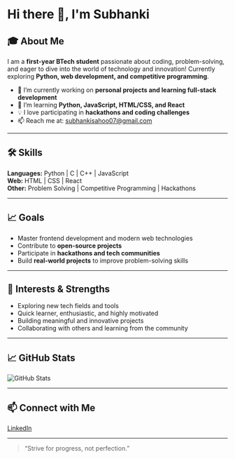 # Hi there 👋, I'm Subhanki

## 🎓 About Me
I am a **first-year BTech student** passionate about coding, problem-solving, and eager to dive into the world of technology and innovation! Currently exploring **Python, web development, and competitive programming**.  

- 🔭 I’m currently working on **personal projects and learning full-stack development**  
- 🌱 I’m learning **Python, JavaScript, HTML/CSS, and React**  
- 💡 I love participating in **hackathons and coding challenges**  
- 📫 Reach me at: subhankisahoo07@gmail.com

---

## 🛠️ Skills
**Languages:** Python | C | C++ | JavaScript  
**Web:** HTML | CSS | React  
**Other:** Problem Solving | Competitive Programming | Hackathons  

---

## 📈 Goals
- Master frontend development and modern web technologies  
- Contribute to **open-source projects**  
- Participate in **hackathons and tech communities**  
- Build **real-world projects** to improve problem-solving skills  

---

## 🚀 Interests & Strengths
- Exploring new tech fields and tools  
- Quick learner, enthusiastic, and highly motivated  
- Building meaningful and innovative projects  
- Collaborating with others and learning from the community  

---

## 📈 GitHub Stats
![GitHub Stats](https://github-readme-stats.vercel.app/api?username=subhanki0108&show_icons=true&theme=radical)  

---

## 📫 Connect with Me
[LinkedIn](https://www.linkedin.com/in/subhanki-sahoo-5074572b2/)  

---

> “Strive for progress, not perfection.”  

